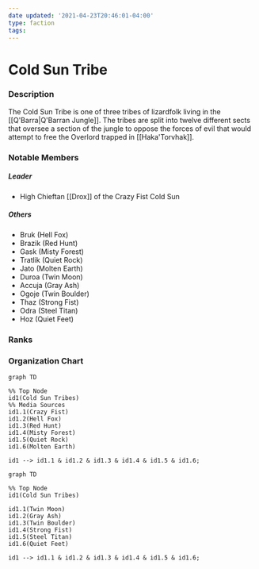 ```yaml
---
date updated: '2021-04-23T20:46:01-04:00'
type: faction
tags:
---
```


# Cold Sun Tribe

### Description
The Cold Sun Tribe is one of three tribes of lizardfolk living in the [[Q'Barra|Q'Barran Jungle]]. The tribes are split into twelve different sects that oversee a section of the jungle to oppose the forces of evil that would attempt to free the Overlord trapped in [[Haka'Torvhak]].

### Notable Members
##### Leader
- High Chieftan [[Drox]] of the Crazy Fist Cold Sun
##### Others
- Bruk (Hell Fox)
- Brazik (Red Hunt)
- Gask (Misty Forest)
- Tratlik (Quiet Rock)
- Jato (Molten Earth)
- Duroa (Twin Moon)
- Accuja (Gray Ash)
- Ogoje (Twin Boulder)
- Thaz (Strong Fist)
- Odra (Steel Titan)
- Hoz (Quiet Feet)

### Ranks


### Organization Chart
```mermaid
graph TD

%% Top Node
id1(Cold Sun Tribes)
%% Media Sources
id1.1(Crazy Fist)
id1.2(Hell Fox)
id1.3(Red Hunt)
id1.4(Misty Forest)
id1.5(Quiet Rock)
id1.6(Molten Earth)

id1 --> id1.1 & id1.2 & id1.3 & id1.4 & id1.5 & id1.6;

```

```mermaid
graph TD

%% Top Node
id1(Cold Sun Tribes)

id1.1(Twin Moon)
id1.2(Gray Ash)
id1.3(Twin Boulder)
id1.4(Strong Fist)
id1.5(Steel Titan)
id1.6(Quiet Feet)

id1 --> id1.1 & id1.2 & id1.3 & id1.4 & id1.5 & id1.6;
```